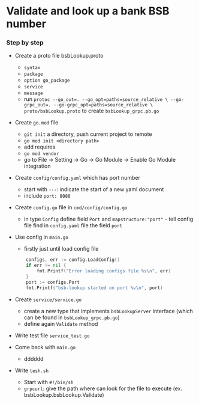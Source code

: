 # Validate and look up a bank BSB number

### Step by step
- Create a proto file bsbLookup.proto
    - `syntax`
    - `package`
    - `option go_package`
    - `service`
    - `message`
    - run `protoc --go_out=. --go_opt=paths=source_relative \
      --go-grpc_out=. --go-grpc_opt=paths=source_relative \
      proto/bsbLookup.proto` to create `bsbLookup_grpc.pb.go`
      
- Create `go.mod` file
    - `git init` a directory, push current project to remote
    - `go mod init <directory path>`
    - add requires
    - ```go mod vendor```
    - go to File -> Setting -> Go -> Go Module -> Enable Go Module integration
  
- Create `config/config.yaml` which has port number
    - start with ```---```: indicate the start of a new yaml document
    - include `port: 8080`
  
- Create `config.go` file in `cmd/config/config.go`
    - in type `Config` define field `Port` and `mapstructure:"port"` - tell config file find in `config.yaml` file the field `port`
  
- Use config in `main.go`
    - firstly just until load config file
  
    ```go
        configs, err := config.LoadConfig()
	    if err != nil {
		    fmt.Printf("Error loading configs file %s\n", err)
	    }
	    port := configs.Port
	    fmt.Printf("bsb-lookup started on port %v\n", port)
    ```
  
- Create `service/service.go`
    - create a new type that implements `bsbLookupServer` interface (which can be found in `bsbLookup_grpc.pb.go`)
    - define again `Validate` method
  
- Write test file `service_test.go`

- Come back with `main.go`
    - dddddd

- Write `tesh.sh`
    - Start with `#!/bin/sh`
    - `grpcurl`: give the path where can look for the file to execute (ex. bsbLookup.bsbLookup.Validate)